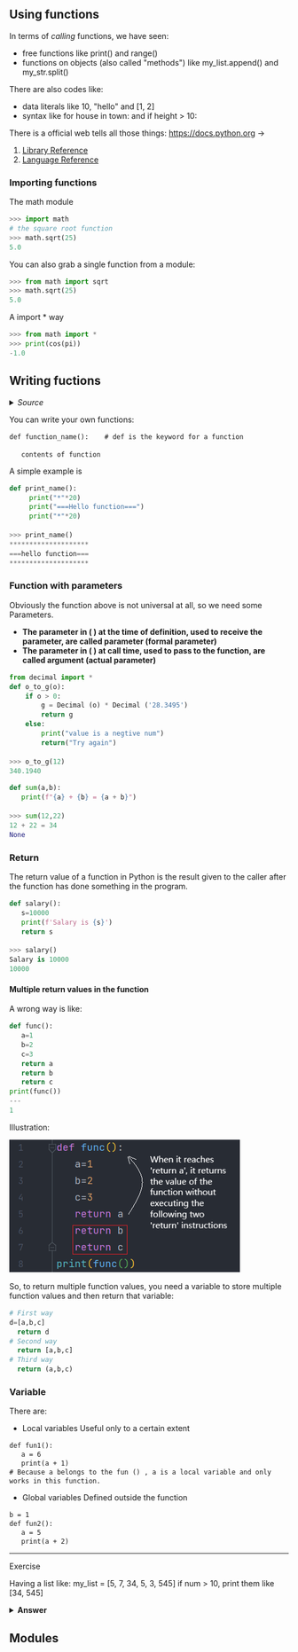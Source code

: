 ## Using functions

In terms of *calling* functions, we have seen:
+ free functions like print() and range()
+ functions on objects (also called "methods") like my_list.append() and my_str.split()

There are also codes like:
+ data literals like 10, "hello" and [1, 2]
+ syntax like for house in town: and if height > 10:

There is a official web tells all those things:
https://docs.python.org -> 
1. [Library Reference](https://docs.python.org/3/library/index.html)
2. [Language Reference](https://docs.python.org/3/reference/index.html)

### Importing functions

The math module
```Python
>>> import math
# the square root function
>>> math.sqrt(25)
5.0
```
You can also grab a single function from a module:
```Python
>>> from math import sqrt
>>> math.sqrt(25)
5.0
```
A import * way
```Python
>>> from math import *
>>> print(cos(pi))
-1.0
```

## Writing fuctions
<details>
  <summary><i>Source</i></summary>
<i> This part based on https://zhuanlan.zhihu.com/p/54977805 / https://zhuanlan.zhihu.com/p/55167010 </i>
</details>

You can write your own functions:
```
def function_name():    # def is the keyword for a function
   
   contents of function     
```

A simple example is
```Python
def print_name():
     print("*"*20)
     print("===Hello function===")
     print("*"*20)

>>> print_name()
********************
===hello function===
********************
```

### Function with parameters
Obviously the function above is not universal at all, so we need some Parameters.

+ **The parameter in ( ) at the time of definition, used to receive the parameter, are called parameter (formal parameter)**
+ **The parameter in ( ) at call time, used to pass to the function, are called argument (actual parameter)**

```Python
from decimal import *
def o_to_g(o):
    if o > 0:
        g = Decimal (o) * Decimal ('28.3495')
        return g
    else:
        print("value is a negtive num")
        return("Try again")

>>> o_to_g(12)
340.1940
```

```Python
def sum(a,b):
   print(f"{a} + {b} = {a + b}")

>>> sum(12,22)
12 + 22 = 34
None
```

### Return
The return value of a function in Python is the result given to the caller after the function has done something in the program.

```Python
def salary():
   s=10000
   print(f'Salary is {s}')
   return s

>>> salary()
Salary is 10000
10000
```

#### Multiple return values in the function

A wrong way is like:
```Python
def func():
   a=1
   b=2
   c=3
   return a
   return b
   return c
print(func())
---
1
```

Illustration:
<div align=left><img src=https://github.com/Cafwell/Learning-Python/blob/main/imgs/Return.PNG></div>

So, to return multiple function values, you need a variable to store multiple function values and then return that variable:

```Python
# First way
d=[a,b,c]
  return d
# Second way  
  return [a,b,c]
# Third way
  return (a,b,c)
```

### Variable
There are:
+ Local variables
Useful only to a certain extent
```
def fun1():
   a = 6
   print(a + 1)
# Because a belongs to the fun () , a is a local variable and only works in this function.
```
+ Global variables
Defined outside the function
```
b = 1
def fun2():
   a = 5
   print(a + 2)
```

---
Exercise

Having a list like: my_list = [5, 7, 34, 5, 3, 545]
if num > 10, print them like [34, 545]

<details>
  <summary><b>Answer</b></summary>
  <pre><code> 
>>> def big(numbers):
    a = []
    for num in numbers:
        if num > 10:
            a.append(num)
    return a
>>> my_list = [5, 7, 34, 5, 3, 545]
>>> large_numbers = big(my_list)
>>> print(large_numbers)
[34, 545]
    </code></pre>
</details>


## Modules



